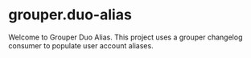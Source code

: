 # grouper.duo-alias
Welcome to Grouper Duo Alias. This project uses a grouper changelog consumer to populate user account aliases. 
